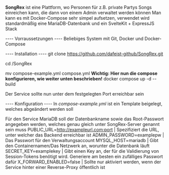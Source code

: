 **SongRex** ist eine Plattform, wo Personen für z.B. private Partys Songs einreichen kann, die dann von einem Admin verwaltet werden können
Man kann es mit Docker-Compose sehr simpel aufsetzen, verwendet wird standardmäßig eine MariaDB-Datenbank und ein SvelteKit + ExpressJS Stack

---- Vorraussetzungen ----
Beliebiges System mit Git, Docker und Docker-Compose

---- Installation ----
git clone https://github.com/dafeist-github/SongRex.git

cd /SongRex

mv compose-example.yml compose.yml
**Wichtig: Hier nun die compose konfigurieren, wie weiter unten beschrieben!**
docker compose up -d --build

Der Service sollte nun unter dem festgelegten Port erreichbar sein

---- Konfiguration ----
In *compose-example.yml* ist ein Template beigelegt, welches abgeändert werden soll

Für den Service MariaDB soll der Datenbankname sowie das Root-Passwort angegeben werden, welches genau gleich unter SongRex-Server genannt sein muss
PUBLIC_URL=http://exampleurl.com:port | Spezifiziert die URL, unter welcher das Backend erreichbar ist
ADMIN_PASSWORD=examplepw | Das Passwort für den Verwaltungsaccount
MYSQL_HOST=mariadb | Gibt den Containernamen/Das Netzwerk an, worunter die Datenbank läuft
SECRET_KEY=examplekey | Gibt einen Key an, der für die Validierung von Session-Tokens benötigt wird. Generiere am besten ein zufälliges Passwort dafür
X_FORWARD_ENABLED=false | Sollte nur aktiviert werden, wenn der Service hinter einer Reverse-Proxy öffentlich ist
